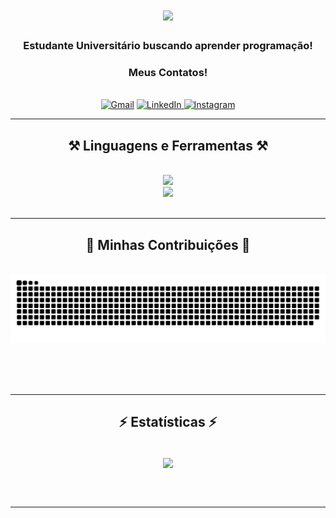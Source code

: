 
<h1 align="center">
    <img src="https://readme-typing-svg.herokuapp.com?font=Righteous&size=35&pause=1000&color=F7F7F7&center=true&vCenter=true&width=500&height=70&lines=Ol%C3%A1!%F0%9F%91%8B;Sou+o+Henrique+Augusto!" />
</h1>

<h3 align="center">Estudante Universitário buscando aprender programação!</h3>

<h3 align="center">Meus Contatos!</h3>

<br/>

 </div>
 
<div align="center"> 
  <a href="mailto:henrique.augusto.sr@gmail.com">
    <img src="https://img.shields.io/badge/Gmail-EA4335?style=flat&logo=gmail&logoColor=white&link=guiatneris@gmail.com" alt="Gmail"/></a>
  </a>
  <a href="https://www.linkedin.com/in/henrique-asr/" target="_blank">
    <img src="https://img.shields.io/badge/LinkedIn-0A66C2?style=flat&logo=linkedin&logoColor=white&link=https://www.linkedin.com/in/guiatneris/" alt="LinkedIn"/>
  </a>
<a href="https://www.instagram.com/henriiquera" target="_blank">
    <img src="https://img.shields.io/badge/-Instagram-DF0174?style=flat-square&labelColor=DF0174&logo=instagram&logoColor=white&link=https://www.instagram.com/nerisz_/" alt="Instagram"/>
  </a>
</div>

 <hr/>
 
<h2 align="center">⚒️ Linguagens e Ferramentas ⚒️</h2>
<br/>
<div align="center">
    <img src="https://skillicons.dev/icons?i=c,python" /><br>
    <img src="https://skillicons.dev/icons?i=windows,visualstudio" /><br>
</div>

<br/>
<hr/>

<div align="center">
  <h2>🐍 Minhas Contribuições 🐍</h2>
  <br>
  <img alt="snake eating my contributions" src="https://raw.githubusercontent.com/salesp07/salesp07/output/github-contribution-grid-snake.svg" />
  
  <br/><br/><br/>
</div>

<hr/>

<h2 align="center">⚡ Estatísticas ⚡</h2>
<br>
<div align=center>
 
  <img width=325 align="center" src="https://github-readme-stats.vercel.app/api/top-langs/?username=henrique-asr&layout=compact" />
</div>

<br/><br/>

<hr/>

<br/>
